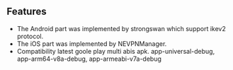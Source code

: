 
## Features 
  - The Android part was implemented by strongswan which support ikev2 protocol.
  - The iOS part was implemented by NEVPNManager.
  - Compatibility latest goole play multi abis apk. app-universal-debug, app-arm64-v8a-debug, app-armeabi-v7a-debug
